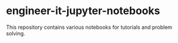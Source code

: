 # engineer-it-jupyter-notebooks
This repository contains various notebooks for tutorials and problem solving.
